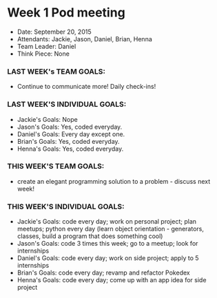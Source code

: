 # Week 1 Pod meeting

* Date: September 20, 2015
* Attendants: Jackie, Jason, Daniel, Brian, Henna
* Team Leader: Daniel
* Think Piece: None 
 

### LAST WEEK's TEAM GOALS: 
* Continue to communicate more! Daily check-ins!

### LAST WEEK'S INDIVIDUAL GOALS:
* Jackie's Goals: Nope
* Jason's Goals:  Yes, coded everyday.
* Daniel's Goals: Every day except one.
* Brian's Goals:  Yes, coded everyday.
* Henna's Goals: Yes, coded everyday.

### THIS WEEK'S TEAM GOALS:
* create an elegant programming solution to a problem - discuss next week!


### THIS WEEK'S INDIVIDUAL GOALS:
* Jackie's Goals: code every day; work on personal project; plan meetups; python every day (learn object orientation - generators, classes, build a program that does something cool)
* Jason's Goals:  code 3 times this week; go to a meetup; look for internships
* Daniel's Goals: code every day; work on side project; apply to 5 internships
* Brian's Goals:  code every day; revamp and refactor Pokedex
* Henna's Goals: code every day; come up with an app idea for side project
